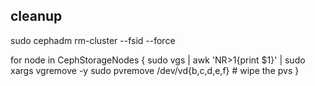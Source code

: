 


## cleanup

sudo cephadm rm-cluster --fsid <fsid> --force

for node in CephStorageNodes {
sudo vgs | awk 'NR>1{print $1}' | sudo xargs vgremove -y
sudo pvremove /dev/vd{b,c,d,e,f} # wipe the pvs
}
